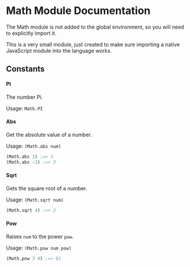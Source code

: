 # Math Module Documentation

The Math module is not added to the global environment, so you will need to explicitly import it.

This is a very small module, just created to make sure importing a native JavaScript module into the language works.

## Constants

#### PI

The number Pi.

Usage: `Math.PI`

#### Abs

Get the absolute value of a number.

Usage: `(Math.abs num)`

```clojure
(Math.abs 3) ;=> 3
(Math.abs -3) ;=> 3
```

#### Sqrt

Gets the square root of a number.

Usage: `(Math.sqrt num)`

```clojure
(Math.sqrt 4) ;=> 2
```

#### Pow

Raises `num` to the power `pow`.

Usage: `(Math.pow num pow)`

```clojure
(Math.pow 3 4) ;=> 81
```
